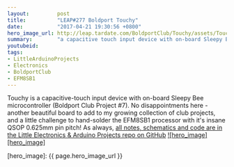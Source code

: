 ```yaml
---
layout:         post
title:          "LEAP#277 Boldport Touchy"
date:           "2017-04-21 19:30:56 +0800"
hero_image_url: http://leap.tardate.com/BoldportClub/Touchy/assets/Touchy_build.jpg
summary:        "a capacitive touch input device with on-board Sleepy Bee microcontroller (Boldport Club Project #7)"
youtubeid:
tags:
- LittleArduinoProjects
- Electronics
- BoldportClub
- EFM8SB1
---
```


Touchy is a capacitive-touch input device with on-board Sleepy Bee microcontroller (Boldport Club Project #7).
No disappointments here - another beautiful board to add to my growing collection of club projects,
and a little challenge to hand-solder the EFM8SB1 processor with it's insane QSOP 0.625mm pin pitch!
As always, [all notes, schematics and code are in the Little Electronics & Arduino Projects repo on GitHub][project]
[![hero_image][hero_image]][project]

[leap]: http://leap.tardate.com
[project]: https://github.com/tardate/LittleArduinoProjects/tree/master/BoldportClub/Touchy
[hero_image]: {{ page.hero_image_url }}
